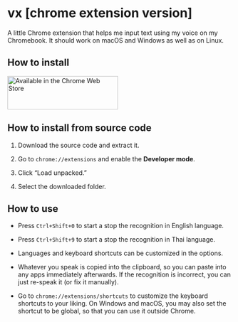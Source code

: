 # vx [chrome extension version]

A little Chrome extension that helps me input text using my voice on my Chromebook.
It should work on macOS and Windows as well as on Linux.

## How to install

[<img alt="Available in the Chrome Web Store" src="https://developer.chrome.com/webstore/images/ChromeWebStore_BadgeWBorder_v2_496x150.png" width="248" height="75" />](https://chrome.google.com/webstore/detail/vx/obopnfigmanifpiojfhebcegjepgaiif)

## How to install from source code

1. Download the source code and extract it.

2. Go to `chrome://extensions` and enable the **Developer mode**.

3. Click “Load unpacked.”

4. Select the downloaded folder.

## How to use

- Press `Ctrl+Shift+0` to start a stop the recognition in English language.

- Press `Ctrl+Shift+9` to start a stop the recognition in Thai language.

- Languages and keyboard shortcuts can be customized in the options.

- Whatever you speak is copied into the clipboard, so you can paste into any apps immediately afterwards.
  If the recognition is incorrect, you can just re-speak it (or fix it manually).

- Go to `chrome://extensions/shortcuts` to customize the keyboard shortcuts to your liking.
  On Windows and macOS, you may also set the shortcut to be global, so that you can use it outside Chrome.
